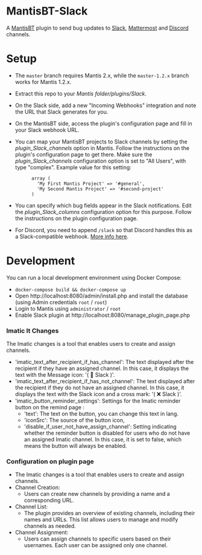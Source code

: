 MantisBT-Slack
==============

A [MantisBT](http://www.mantisbt.org/) plugin to send bug updates to [Slack](https://slack.com/), [Mattermost](https://about.mattermost.com/) and [Discord](https://discord.com/) channels.

# Setup
* The `master` branch requires Mantis 2.x, while the `master-1.2.x` branch works for Mantis 1.2.x.
* Extract this repo to your *Mantis folder/plugins/Slack*.
* On the Slack side, add a new "Incoming Webhooks" integration and note the URL that Slack generates for you.
* On the MantisBT side, access the plugin's configuration page and fill in your Slack webhook URL.
* You can map your MantisBT projects to Slack channels by setting the *plugin_Slack_channels* option in Mantis.  Follow the instructions on the plugin's configuration page to get there. Make sure the *plugin_Slack_channels* configuration option is set to "All Users", with type "complex".
    Example value for this setting:

            array (
              'My First Mantis Project' => '#general',
              'My Second Mantis Project' => '#second-project'
            )

* You can specify which bug fields appear in the Slack notifications. Edit the *plugin_Slack_columns* configuration option for this purpose.  Follow the
instructions on the plugin configuration page.

* For Discord, you need to append `/slack` so that Discord handles this as a Slack-compatible webhook. [More info here](https://discord.com/developers/docs/resources/webhook#execute-slackcompatible-webhook).

# Development
You can run a local development environment using Docker Compose:
- `docker-compose build && docker-compose up`
- Open http://localhost:8080/admin/install.php and install the database (using Admin credentials `root` / `root`)
- Login to Mantis using `administrator` / `root`
- Enable Slack plugin at http://localhost:8080/manage_plugin_page.php

### Imatic It Changes
The Imatic changes is a tool that enables users to create and assign channels.
- 'imatic_text_after_recipient_if_has_channel': The text displayed after the recipient if they have an assigned channel. In this case, it displays the text with the Message icon: '( &#128172;  Slack )'.
- 'imatic_text_after_recipient_if_has_not_channel': The text displayed after the recipient if they do not have an assigned channel. In this case, it displays the text with the Slack icon and a cross mark: '( &#10060;  Slack )'.
- 'imatic_button_reminder_settings': Settings for the Imatic reminder button on the remind page :
    - 'text': The text on the button, you can change this text in lang.
    - 'iconSrc': The source of the button icon,
    - 'disable_if_user_not_have_assign_channel': Setting indicating whether the reminder button is disabled for users who do not have an assigned Imatic channel. In this case, it is set to false, which means the button will always be enabled.

### Configuration on plugin page
- The Imatic changes is a tool that enables users to create and assign channels.
- Channel Creation:
  - Users can create new channels by providing a name and a corresponding URL.
- Channel List:
  - The plugin provides an overview of existing channels, including their names and URLs. This list allows users to manage and modify channels as needed.
- Channel Assignment:
  - Users can assign channels to specific users based on their usernames. Each user can be assigned only one channel.